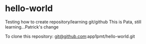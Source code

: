 # hello-world
Testing how to create repository/learning git/github
This is Pata, still learning...Patrick's change

To clone this repository: git@github.com:app1pmt/hello-world.git 
